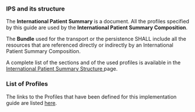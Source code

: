 ### IPS and its structure

The <b>International Patient Summary</b> is a document.
All the profiles specified by this guide are used by the <b>International Patient Summary Composition</b>.

The <b>Bundle</b> used for the transport or the persistence SHALL include all the resources that are referenced directly or indirectly by an International Patient Summary Composition.

A complete list of the sections and of the used profiles is available in the <a href="ipsStructure.html">International Patient Summary Structure </a> page.
 

### List of Profiles

The links to the Profiles that have been defined for this implementation guide are listed [here](artifacts.html#structures-resource-profiles).
